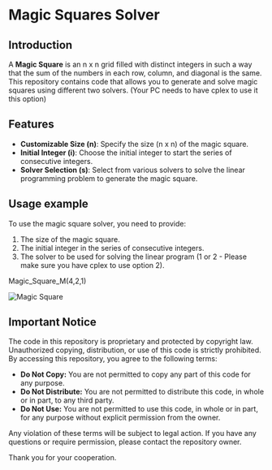 # Magic Squares Solver

## Introduction

A **Magic Square** is an n x n grid filled with distinct integers in such a way that the sum of the numbers in each row, column, and diagonal is the same. This repository contains code that allows you to generate and solve magic squares using different two solvers. (Your PC needs to have cplex to use it this option)

## Features

- **Customizable Size (n)**: Specify the size (n x n) of the magic square.
- **Initial Integer (i)**: Choose the initial integer to start the series of consecutive integers.
- **Solver Selection (s)**: Select from various solvers to solve the linear programming problem to generate the magic square.

## Usage example

To use the magic square solver, you need to provide:
1. The size of the magic square.
2. The initial integer in the series of consecutive integers.
3. The solver to be used for solving the linear program (1 or 2 - Please make sure you have cplex to use option 2).

Magic_Square_M(4,2,1)

![Magic Square](https://github.com/kulkarnipreetam/magic_square_generator/blob/main/Magic_square_output.png)

## Important Notice

The code in this repository is proprietary and protected by copyright law. Unauthorized copying, distribution, or use of this code is strictly prohibited. By accessing this repository, you agree to the following terms:

- **Do Not Copy:** You are not permitted to copy any part of this code for any purpose.
- **Do Not Distribute:** You are not permitted to distribute this code, in whole or in part, to any third party.
- **Do Not Use:** You are not permitted to use this code, in whole or in part, for any purpose without explicit permission from the owner.

Any violation of these terms will be subject to legal action. If you have any questions or require permission, please contact the repository owner.

Thank you for your cooperation.
